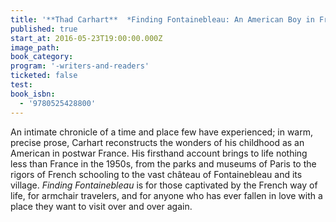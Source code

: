 ```yaml
---
title: '**Thad Carhart**  *Finding Fontainebleau: An American Boy in France*'
published: true
start_at: 2016-05-23T19:00:00.000Z
image_path:
book_category:
program: '-writers-and-readers'
ticketed: false
test:
book_isbn:
  - '9780525428800'
---
```



An intimate chronicle of a time and place few have experienced; in warm, precise prose, Carhart reconstructs the wonders of his childhood as an American in postwar France. His firsthand account brings to life nothing less than France in the 1950s, from the parks and museums of Paris to the rigors of French schooling to the vast ch&acirc;teau of Fontainebleau and its village. *Finding Fontainebleau* is for those captivated by the French way of life, for armchair travelers, and for anyone who has ever fallen in love with a place they want to visit over and over again.